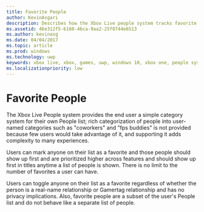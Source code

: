 ```yaml
---
title: Favorite People
author: KevinAsgari
description: Describes how the Xbox Live people system tracks favorite people.
ms.assetid: 46e312f5-6160-46ca-9aa2-25f8744e6513
ms.author: kevinasg
ms.date: 04/04/2017
ms.topic: article
ms.prod: windows
ms.technology: uwp
keywords: xbox live, xbox, games, uwp, windows 10, xbox one, people system, favorite
ms.localizationpriority: low
---
```


# Favorite People

The Xbox Live People system provides the end user a simple category system for their own People list; rich categorization of people into user-named categories such as "coworkers" and "fps buddies" is not provided because few users would take advantage of it, and supporting it adds complexity to many experiences.

Users can mark anyone on their list as a favorite and those people should show up first and are prioritized higher across features and should show up first in titles anytime a list of people is shown. There is no limit to the number of favorites a user can have.

Users can toggle anyone on their list as a favorite regardless of whether the person is a real-name relationship or Gamertag relationship and has no privacy implications. Also, favorite people are a subset of the user's People list and do not behave like a separate list of people.
